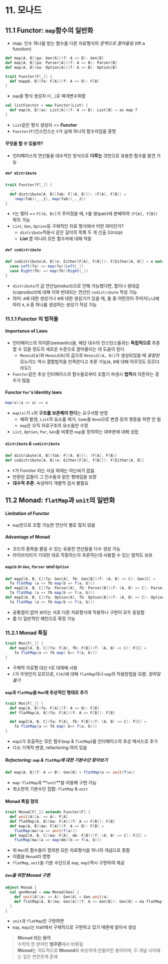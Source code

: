 # 11. 모나드 
## 11.1 Functor: `map`함수의 일반화 
- map: 인수 하나를 받는 함수를 다른 자료형식의 *문맥으로 끌어올림* (lift a function)

```scala
def map[A, B](ga: Gen[A])(f: A => B): Gen[B]
def map[A, B](pa: Parser[A])(f: A => B): Parser[B]
def map[A, B](oa: Option[A])(f: A => B): Option[B]
```
```scala
trait Functor[F[_]] {
  def mappA, B](fa: F[A])(f: A => B): F[B]
}
```
- `map`을 형식 생성자 `F[_]`로 매개변수화함 

```scala
val listFunctor = new Functor[List] {
  def map[A, B](as: List[A])(f: A => B): List[B] = as map f
}
```
- `List`같은 형식 생성자 => **Functor**
- `Functor[F]`인스턴스는 `F`가 실제 하나의 함수자임을 증명

#### 무엇을 할 수 있을까? 
- 인터페이스의 연산들을 대수적인 방식으로 **다루는** 것만으로 유용한 함수를 발견 가능 

##### `def distribute`
```scala
trait Functor[F[_]] {
  ...
  def distribute[A, B](fab: F[(A, B)]): (F[A], F[B]) = 
    (map(fab)(_._1), map(fab)(_._2))
}
```
- `F`는 펑터 => `F[(A, B)]`가 주어졌을 때, `F`를 쌍(pair)에 분배하여 `(F[A], F[B])` 획득 가능 
- `List`, `Gen`, `Option`등 구체적인 자료 형식에서 어떤 의미인가? 
	- `distribute`적용시 같은 길이의 목록 두 개 산출 (Unzip)
	- **List** 뿐 아니라 모든 함수자에 대해 작동

##### `def codistribute`
```scala
def codistribute[A, B](e: Either[F[A], F[B]]): F[Either[A, B]] = e match {
  case Left(fa) => map(fa)(Left(_))
  case Right(fb) => map(fb)(Right(_))
}
```
- `distribute`가 곱 연산(product)으로 인해 가능했다면, 합이나 쌍대곱(coproduct)에 대해 이와 반대되는 연산인 `codistribute` 작성 가능 
- 의미: `A`에 대한 생성기나 `B`에 대한 생성기가 있을 때, 둘 중 어떤것이 주어지느냐에 따라 `A`, `B` 중 하나를 생성하는 생성기 작성 가능

### 11.1.1 Functor 의 법칙들
#### Importance of Laws
- 인터페이스의 의미론(semantic)을, 해당 대수의 인스턴스들과는 **독립적으로** 추론할 수 있을 정도의 새로운 수준으로 끌어올리는 데 도움이 된다 
	- `Monoid[A]`와 `Monoid[B]`의 곱으로 `Monoid[(A, B)]`가 생성되었을 때 _융합된_ 모노이드 역시 결합법칙을 만족한다고 추론 가능(`A`, `B`에 대해 아무것도 모르더라도!)
- `Functor`같은 추상 인터페이스의 함수들로부터 조합기 파생시 **법칙**에 의존하는 경우가 많음 

#### Functor `Par`'s Identity laws
```scala
map(x)(a => a) == x
```
- `map(x)`가 `x`의 **구조를 보존해야 한다**는 요구사항 반영 
	- 예외 발생, `List`의 요소를 제거, `Some`을 `None`으로 변경 등의 행동을 하면 안 됨 
	- `map`은 오직 자료구조의 요소들만 수정
- `List`, `Option`, `Par`, `Gen`을 비롯한 `map`을 정의하는 대부분에 대해 성립

##### `distribute` & `codistribute`
```scala
def distribute[A, B](fab: F[(A, B)]): (F[A], F[B])
def codistribute[A, B](e: Either[F[A], F[B]]): F[Either[A, B]]
```
- `F`가 Functor 라는 사실 외에는 아는바가 없음
- 반환된 값들이 그 인수들과 같은 형태임을 보장 
- **대수적 추론**: 속성마다 개별적 검사 불필요

## 11.2 Monad: `flatMap`과 `unit`의 일반화 
#### Limitation of Functor
- `map`만으로 조합 가능한 연산이 별로 많지 않음 
#### Advantage of Monad
- 코드의 중복을 줄일 수 있는 유용한 연산들을 다수 생성 가능 
- 라이브러리가 기대한 대로 작동하는지 추론하는데 사용할 수 있는 법칙도 보유 

##### `map2`s in `Gen`, `Parser` and `Option`
```scala
def map2[A, B, C](fa: Gen[A], fb: Gen[B])(f: (A, B) => C): Gen[C] = 
  fa flatMap (a => fb map(b => f(a, b)))
def map2[A, B, C](fa: Parser[A], fb: Parser[B])(f: (A, B) => C): Parser[C] = 
  fa flatMap (a => fb map(b => f(a, b)))
def map2[A, B, C](fa: Option[A], fb: Option[B])(f: (A, B) => C): Option[C] = 
  fa flatMap (a => fb map(b => f(a, b)))
```
- 공통점이 없어 보이는 서로 다른 자료형식에 작용하나 구현이 모두 동일함 
- 좀 더 일반적인 패턴으로 확장 가능 

### 11.2.1 Monad 특질 
```scala
trait Mon[F[_]] {
  def map2[A, B, C](fa: F[A], fb: F[B])(f: (A, B) => C): F[C] = 
    fa flatMap(a => fb map( b=> f(a, b)))
}
```
- 구체적 자료형 대신 `F`로 대체해 사용 
- `F`가 무엇인지 모르므로, `F[A]`에 대해 `flatMap`이나 `map`의 적용방법을 모름: _컴파일 불가_

#### `map`과 `flatMap`을 `Mon`에 추상적인 형태로 추가 
```scala 
trait Mon[F[_]] {
  def map[A, B](fa: F[A])(f: A => B): F[B]
  def flatMap[A, B](fa: F[A])(f: A => F[B]): F[B]

  def map2[A, B, C](fa: F[A], fb: F[B])(f: (A, B) => C): F[C] = 
    fa flatMap(a => fb map( b=> f(a, b)))
}
```
- `map2`가 호출하는 모든 함수(`map` & `flatMap`)를 인터페이스의 추상 메서드로 추가
-  다소 기계적 변경, refactoring 여지 있음 

##### Refactoring: `map` & `flatMap`에 대한 **기본수단** 찾아보기
```scala
def map[A, B](f: A => B): Gen[B] = flatMap(a => unit(f(a))
```
- `map`: `flatMap`과 **`unit`**을 이용해 구현 가능
- 최소한의 기본수단 집합: `flatMap` & `unit`

#### Monad 특질 정의
```scala
trait Monad[F[_]] extends Functor[F] {
  def unit[A](a: => A): F[A]
  def flatMap[A, B](ma: F[A])(f: A => F[B]): F[B]
  def map[A, B](ma: F[A])(f: A => B): F[B] = 
    flatMap(ma)(a => unit(f(a)))
  def map2[A, B, C](ma: F[A], mb: F[B])(f: (A, B) => C): F[C] = 
    flatMap(ma)(a => map(mb)(b => f(a, b)))
```
- 위 `Mon`의 함수들이 정의한 모든 자료형식을 하나의 개념으로 종합 
- 이름을 `Monad`라 명명 
- `flatMap`, `unit`을 기본 수단으로 `map`, `map2`역시 구현하여 제공 

##### `Gen`을 위한 Monad 구현 
```scala
object Monad {
  val genMonad = new Monad[Gen] {
    def unit[A](a: => A): Gen[A] = Gen.unit(a)
    def flatMap[A, B](ma: Gen[A])(f: A => Gen[B]): Gen[B] = ma flatMap f  
  }
}
```
- `unit`과 `flatMap`만 구현하면 
- `map`, `map2`는 trait에서 구체적으로 구현하고 있기 때문에 알아서 생성 
  
>  **Monad 라는 용어**  
> 수학의 한 분야인 **범주론**에서 비롯됨  
> **Monad**는 의도적으로 **Monoid**와 비슷하게 만들어진 용어이며, 두 개념 사이에는 깊은 연관관계 존재 
